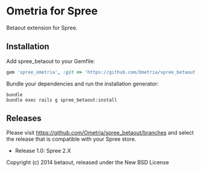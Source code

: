 Ometria for Spree
=================

Betaout extension for Spree.

Installation
------------

Add spree_betaout to your Gemfile:

```ruby
gem 'spree_ometria', :git => 'https://github.com/Ometria/spree_betaout.git', :branch => �release-1.0�
```

Bundle your dependencies and run the installation generator:

```shell
bundle
bundle exec rails g spree_betaout:install
```

Releases
--------

Please visit https://github.com/Ometria/spree_betaout/branches and select
the release that is compatible with your Spree store.

- Release 1.0: Spree 2.X

Copyright (c) 2014 betaout, released under the New BSD License

